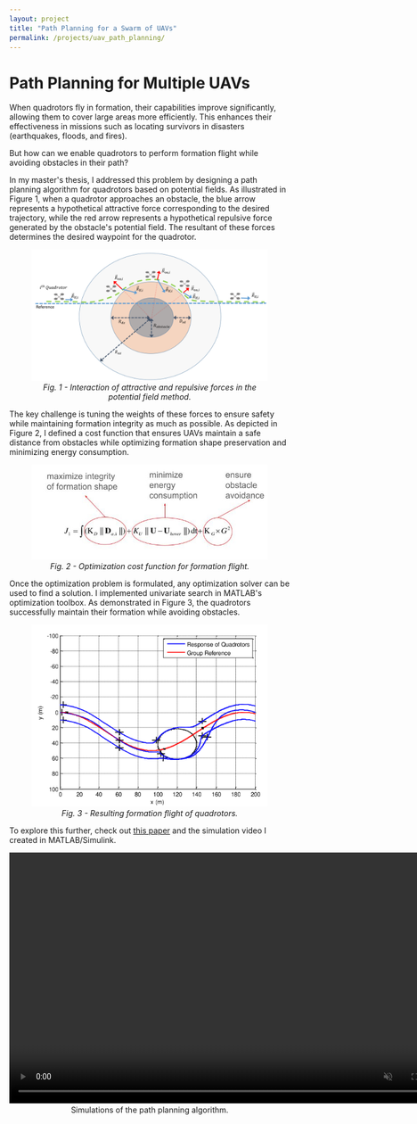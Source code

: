 ```yaml
---
layout: project
title: "Path Planning for a Swarm of UAVs"
permalink: /projects/uav_path_planning/
---
```


# Path Planning for Multiple UAVs

When quadrotors fly in formation, their capabilities improve significantly, allowing them to cover large areas more efficiently. This enhances their effectiveness in missions such as locating survivors in disasters (earthquakes, floods, and fires).

But how can we enable quadrotors to perform formation flight while avoiding obstacles in their path?

In my master's thesis, I addressed this problem by designing a path planning algorithm for quadrotors based on potential fields. As illustrated in Figure 1, when a quadrotor approaches an obstacle, the blue arrow represents a hypothetical attractive force corresponding to the desired trajectory, while the red arrow represents a hypothetical repulsive force generated by the obstacle's potential field. The resultant of these forces determines the desired waypoint for the quadrotor.

<figure style="text-align: center;">
    <img src="/assets/images/potential_field.png" alt="Potential field-based path planning" style="width:1500px;">
    <figcaption><em>Fig. 1 - Interaction of attractive and repulsive forces in the potential field method.</em></figcaption>
</figure>

The key challenge is tuning the weights of these forces to ensure safety while maintaining formation integrity as much as possible. As depicted in Figure 2, I defined a cost function that ensures UAVs maintain a safe distance from obstacles while optimizing formation shape preservation and minimizing energy consumption.

<figure style="text-align: center; overflow: hidden; height: calc(100% - 6cm);">
    <img src="/assets/images/cost_function.jpg" 
         alt="Optimization cost function"
         style="width:1500px;">
    <figcaption><em>Fig. 2 - Optimization cost function for formation flight.</em></figcaption>
</figure>

Once the optimization problem is formulated, any optimization solver can be used to find a solution. I implemented univariate search in MATLAB's optimization toolbox. As demonstrated in Figure 3, the quadrotors successfully maintain their formation while avoiding obstacles.

<figure style="text-align: center; overflow: hidden; height: calc(100% - 6cm);">
    <img src="/assets/images/formation_3d.png" 
         alt="Formation flight of quadrotors"
         style="width:1500px;">
    <figcaption><em>Fig. 3 - Resulting formation flight of quadrotors.</em></figcaption>
</figure>

To explore this further, check out [this paper](https://jast.ias.ir/article_114003_2b16e4be50bc0cecc7a755949715d457.pdf) and the simulation video I created in MATLAB/Simulink.


<div style="text-align: center;">
    <video width="800" height="450" autoplay muted controls>
        <source src="/assets/videos/drone_master_thesis2.mp4#t=30" type="video/mp4">
        Your browser does not support the video tag.
    </video>
    <figcaption>
        Simulations of the path planning algorithm.
    </figcaption>
</div>

